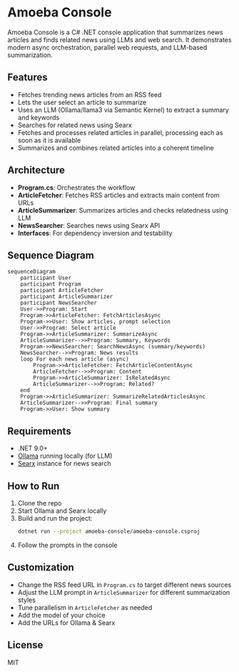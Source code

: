 # Amoeba Console

Amoeba Console is a C# .NET console application that summarizes news articles and finds related news using LLMs and web search. It demonstrates modern async orchestration, parallel web requests, and LLM-based summarization.

## Features
- Fetches trending news articles from an RSS feed
- Lets the user select an article to summarize
- Uses an LLM (Ollama/llama3 via Semantic Kernel) to extract a summary and keywords
- Searches for related news using Searx
- Fetches and processes related articles in parallel, processing each as soon as it is available
- Summarizes and combines related articles into a coherent timeline

## Architecture
- **Program.cs**: Orchestrates the workflow
- **ArticleFetcher**: Fetches RSS articles and extracts main content from URLs
- **ArticleSummarizer**: Summarizes articles and checks relatedness using LLM
- **NewsSearcher**: Searches news using Searx API
- **Interfaces**: For dependency inversion and testability

## Sequence Diagram
```mermaid
sequenceDiagram
    participant User
    participant Program
    participant ArticleFetcher
    participant ArticleSummarizer
    participant NewsSearcher
    User->>Program: Start
    Program->>ArticleFetcher: FetchArticlesAsync
    Program->>User: Show articles, prompt selection
    User->>Program: Select article
    Program->>ArticleSummarizer: SummarizeAsync
    ArticleSummarizer-->>Program: Summary, Keywords
    Program->>NewsSearcher: SearchNewsAsync (summary/keywords)
    NewsSearcher-->>Program: News results
    loop For each news article (async)
        Program->>ArticleFetcher: FetchArticleContentAsync
        ArticleFetcher-->>Program: Content
        Program->>ArticleSummarizer: IsRelatedAsync
        ArticleSummarizer-->>Program: Related?
    end
    Program->>ArticleSummarizer: SummarizeRelatedArticlesAsync
    ArticleSummarizer-->>Program: Final summary
    Program->>User: Show summary
```

## Requirements
- .NET 9.0+
- [Ollama](https://ollama.com/) running locally (for LLM)
- [Searx](https://searx.github.io/searx/) instance for news search

## How to Run
1. Clone the repo
2. Start Ollama and Searx locally
3. Build and run the project:
   ```sh
   dotnet run --project amoeba-console/amoeba-console.csproj
   ```
4. Follow the prompts in the console

## Customization
- Change the RSS feed URL in `Program.cs` to target different news sources
- Adjust the LLM prompt in `ArticleSummarizer` for different summarization styles
- Tune parallelism in `ArticleFetcher` as needed
- Add the model of your choice
- Add the URLs for Ollama & Searx

## License
MIT
